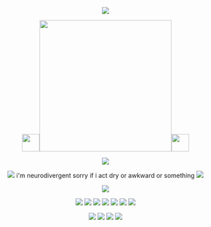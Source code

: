 <p align="center">
<img src="https://pixelsafari.neocities.org/dividers/bluestarribbon2.gif"/>
</p>

<p align="center">
<img src="https://pixelsafari.neocities.org/favicon/animals/ungulate/sheep.gif" height="40"/><img src="https://files.catbox.moe/3bbirl.png" height="300"/><img src="https://pixelsafari.neocities.org/favicon/animals/ungulate/sheep.gif" height="40"/>
</p>

<p align="center">
<img src="https://pixelsafari.neocities.org/dividers/flowerfield.gif"/>
</p>

<p align="center">
<img src="https://pixelsafari.neocities.org/favicon/nature/plant/flower/yellow2.gif"/> i'm neurodivergent sorry if i act dry or awkward or something <img src="https://pixelsafari.neocities.org/favicon/nature/plant/flower/yellow2.gif"/>
</p>

<p align="center">
<img src="https://pixelsafari.neocities.org/dividers/sheep.gif"/>
</p>

<p align="center">
<img src="https://64.media.tumblr.com/c47e3e6808eaf6e21916e6d4cc61aeb7/c524f86fcee157cf-e7/s100x200/b59c10dcd7532d2ac230a16c154d07feee57af92.gifv"/>
<img src="https://64.media.tumblr.com/5e09258a24b6680fc2a68aae773c1406/1373ca7e2e49f816-60/s100x200/6e5728c867dab0a05d67cc33fa7bec682e2a8047.gifv"/>
<img src="https://64.media.tumblr.com/8ab4a318f8235412cfe82e847aa93e93/e5f72ed85f6e6bff-ab/s100x200/483e42f2750c9a46ed4d3300beabc91a89317b9c.pnj"/>
<img src="https://pixelsafari.neocities.org/stamps/more/nice.png"/>
<img src="https://64.media.tumblr.com/0785749b059f7caf29b77a483aa87a62/27c0928af7639d6a-89/s100x200/946bee80b084f7e3aba92943736c1b632538b146.pnj"/>
<img src="https://64.media.tumblr.com/2ea2a7cab2874f9f11f3de79950b6178/4a6363f27461dff9-a9/s100x200/7bd585dbcb58e0e1bf23b9539de5fe106c8ffb22.pnj"/>
<img src="https://pixelsafari.neocities.org/stamps/cloud.png"/> 
</p>

<p align="center">
<img src="https://pixelsafari.neocities.org/blinkies/giveasmile.gif"/>
<img src="https://pixelsafari.neocities.org/blinkies/simplethings.gif"/>
<img src="https://pixelsafari.neocities.org/blinkies/teddybears2.gif"/>
<img src="https://pixelsafari.neocities.org/blinkies/makemesmile.gif"/>
</p>
